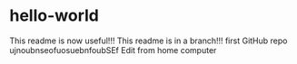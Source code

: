 # hello-world
This readme is now useful!!!
This readme is in a branch!!!
first GitHub repo
ujnoubnseofuosuebnfoubSEf 
Edit from home computer
